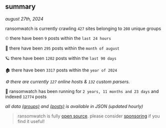 
## summary
_august 27th, 2024_

ransomwatch is currently crawling `427` sites belonging to `208` unique groups

⏲ there have been `9` posts within the `last 24 hours`

🦈 there have been `295` posts within the `month of august`

🪐 there have been `1202` posts within the `last 90 days`

🏚 there have been `3317` posts within the `year of 2024`

_⚙️ there are currently `127` online hosts & `132` custom parsers._

🦕 ransomwatch has been running for `2 years, 11 months and 23 days` and indexed `12774` posts

_all data  [(groups)](http://ransomwhat.telemetry.ltd/groups) and [(posts)](http://ransomwhat.telemetry.ltd/posts) is available in JSON (updated hourly)_

> ransomwatch is fully [open source](https://github.com/joshhighet/ransomwatch#ransomwatch--). please consider [sponsoring](https://github.com/sponsors/joshhighet) if you find it useful!
